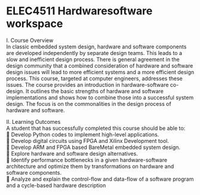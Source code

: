 # ELEC4511 Hardwaresoftware workspace  
I. Course Overview  
In classic embedded system design, hardware and software components are developed independently by separate design teams. This leads to a slow and inefficient design process. There is general agreement in the design community that a combined consideration of hardware and software design issues will lead to more efficient systems and a more efficient design process. This course, targeted at computer engineers, addresses these issues. The course provides an introduction in hardware-software co-design. It outlines the basic strengths of hardware and software implementations and shows how to combine those into a successful system design. The focus is on the commonalities in the design process of hardware and software.

II. Learning Outcomes  
A student that has successfully completed this course should be able to:  
 Develop Python codes to implement high-level applications.  
 Develop digital circuits using FPGA and Xilinx Development tool.  
 Develop ARM and FPGA based BareMetal embedded system design.  
 Explore hardware and software design alternatives.  
 Identify performance bottlenecks in a given hardware-software architecture and optimize them by transformations on hardware and software components.  
 Analyze and explain the control-flow and data-flow of a software program and a cycle-based hardware description  
